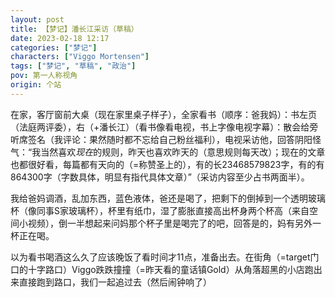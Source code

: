 ```yaml
---
layout: post
title: 【梦记】潘长江采访（草稿）
date: 2023-02-18 12:17
categories: ["梦记"]
characters: ["Viggo Mortensen"]
tags: ["梦记", "草稿", "政治"]
pov: 第一人称视角
origin: 个站
---
```


在家，客厅窗前大桌（现在家里桌子样子），全家看书（顺序：爸我妈）：书左页（法庭两评委），右（+潘长江）（看书像看电视，书上字像电视字幕）：散会给旁听席签名（我评论：果然随时都不忘给自己粉丝福利），电视采访他，回答阴阳怪气：“我当然喜欢*现在*的规则，昨天也喜欢昨天的（意思规则每天改）；现在的文章也都很好看，每篇都有天向的（=称赞圣上的），有的长23468579823字，有的有864300字（字数具体，明显有指代具体文章）”（采访内容至少占书两面半）。

我给爸妈调酒，乱加东西，蓝色液体，爸还是喝了，把剩下的倒掉到一个透明玻璃杯（像同事S家玻璃杯），杯里有纸巾，湿了膨胀直接高出杯身两个杯高（来自空间小视频），倒一半想起来问妈那个杯子里是喝完了的吧，回答是的，妈有另外一杯正在喝。

以为看书喝酒这么久了应该晚饭了看时间才11点，准备出去。在街角（=target门口的十字路口）Viggo跌跌撞撞（=昨天看的童话镇Gold）从角落超黑的小店跑出来直接跑到路口，我们一起追过去（然后闹钟响了）
